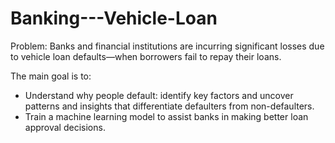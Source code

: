 # Banking---Vehicle-Loan

Problem:
Banks and financial institutions are incurring significant losses due to vehicle loan defaults—when borrowers fail to repay their loans.

The main goal is to:
- Understand why people default: identify key factors and uncover patterns and insights that differentiate defaulters from non-defaulters.
- Train a machine learning model to assist banks in making better loan approval decisions.
